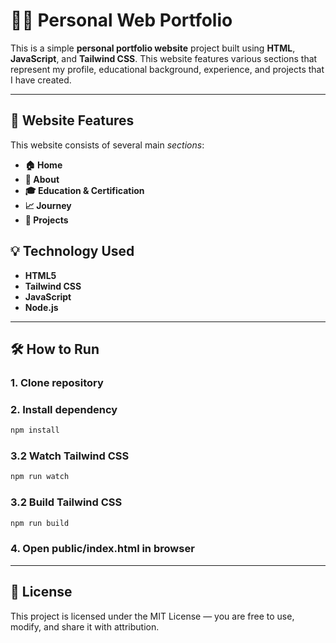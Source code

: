 # 🧑‍💻 Personal Web Portfolio

This is a simple **personal portfolio website** project built using **HTML**, **JavaScript**, and **Tailwind CSS**. This website features various sections that represent my profile, educational background, experience, and projects that I have created.

---

## 🚀 Website Features

This website consists of several main _sections_:

- **🏠 Home**
- **👤 About**
- **🎓 Education & Certification**
- **📈 Journey**
- **💼 Projects**

## 💡 Technology Used

- **HTML5**
- **Tailwind CSS**
- **JavaScript**
- **Node.js**

---

## 🛠️ How to Run

### 1. Clone repository

### 2. Install dependency

```bash
npm install
```

### 3.2 Watch Tailwind CSS

```bash
npm run watch
```

### 3.2 Build Tailwind CSS

```bash
npm run build
```

### 4. Open public/index.html in browser

---

## 📄 License

This project is licensed under the MIT License — you are free to use, modify, and share it with attribution.
